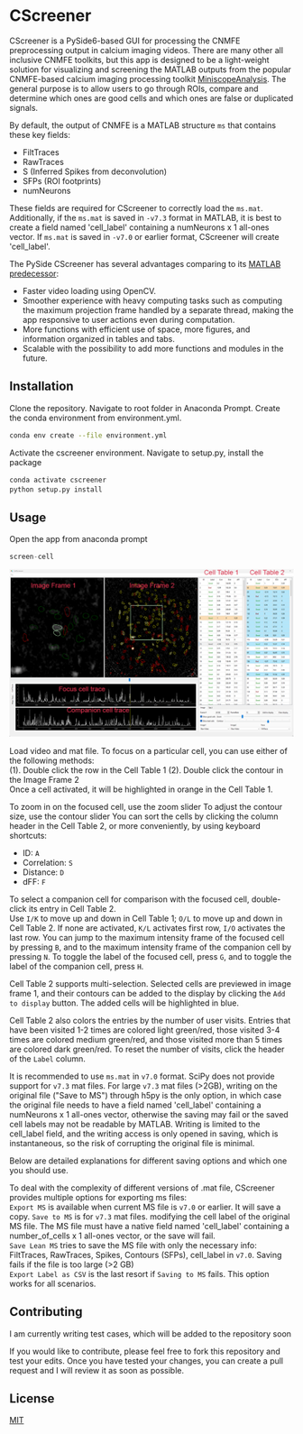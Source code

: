 # CScreener

CScreener is a PySide6-based GUI for processing the CNMFE preprocessing output in calcium imaging videos. There are many other all inclusive CNMFE toolkits, but this app is designed to be a light-weight solution for visualizing and screening the MATLAB outputs from the popular CNMFE-based calcium imaging processing toolkit [MiniscopeAnalysis](https://github.com/etterguillaume/MiniscopeAnalysis). The general purpose is to allow users to go through ROIs, compare and determine which ones are good cells and which ones are false or duplicated signals.

By default, the output of CNMFE is a MATLAB structure `ms` that contains these key fields:

- FiltTraces
- RawTraces
- S (Inferred Spikes from deconvolution)
- SFPs (ROI footprints)
- numNeurons

These fields are required for CScreener to correctly load the `ms.mat`. Additionally, if the `ms.mat` is saved in `-v7.3` format in MATLAB, it is best to create a field named 'cell_label' containing a numNeurons x 1 all-ones vector. If `ms.mat` is saved in `-v7.0` or earlier format, CScreener will create 'cell_label'.

The PySide CScreener has several advantages comparing to its [MATLAB predecessor](https://github.com/hsingchien/1p_preprocessing):

- Faster video loading using OpenCV.
- Smoother experience with heavy computing tasks such as computing the maximum projection frame handled by a separate thread, making the app responsive to user actions even during computation.
- More functions with efficient use of space, more figures, and information organized in tables and tabs.
- Scalable with the possibility to add more functions and modules in the future.

## Installation

Clone the repository. Navigate to root folder in Anaconda Prompt. Create the conda environment from environment.yml.

```bash
conda env create --file environment.yml
```

Activate the cscreener environment. Navigate to setup.py, install the package

```bash
conda activate cscreener
python setup.py install
```

## Usage

Open the app from anaconda prompt

```python
screen-cell
```

![Alt text](cscreener/image/screenshot_lowdf.png)

Load video and mat file.
To focus on a particular cell, you can use either of the following methods:  
(1). Double click the row in the Cell Table 1
(2). Double click the contour in the Image Frame 2  
Once a cell activated, it will be highlighted in orange in the Cell Table 1.

To zoom in on the focused cell, use the zoom slider
To adjust the contour size, use the contour slider
You can sort the cells by clicking the column header in the Cell Table 2, or more conveniently, by using keyboard shortcuts:

- ID: `A`
- Correlation: `S`
- Distance: `D`
- dFF: `F`

To select a companion cell for comparison with the focused cell, double-click its entry in Cell Table 2.  
Use `I/K` to move up and down in Cell Table 1; `O/L` to move up and down in Cell Table 2. If none are activated, `K/L` activates first row, `I/O` activates the last row. You can jump to the maximum intensity frame of the focused cell by pressing `B`, and to the maximum intensity frame of the companion cell by pressing `N`. To toggle the label of the focused cell, press `G`, and to toggle the label of the companion cell, press `H`.

Cell Table 2 supports multi-selection. Selected cells are previewed in image frame 1, and their contours can be added to the display by clicking the `Add to display` button. The added cells will be highlighted in blue.

Cell Table 2 also colors the entries by the number of user visits. Entries that have been visited 1-2 times are colored light green/red, those visited 3-4 times are colored medium green/red, and those visited more than 5 times are colored dark green/red. To reset the number of visits, click the header of the `Label` column.

It is recommended to use `ms.mat` in `v7.0` format. SciPy does not provide support for `v7.3` mat files. For large `v7.3` mat files (>2GB), writing on the original file ("Save to MS") through h5py is the only option, in which case the original file needs to have a field named 'cell_label' containing a numNeurons x 1 all-ones vector, otherwise the saving may fail or the saved cell labels may not be readable by MATLAB. Writing is limited to the cell_label field, and the writing access is only opened in saving, which is instantaneous, so the risk of corrupting the original file is minimal.

Below are detailed explanations for different saving options and which one you should use.

To deal with the complexity of different versions of .mat file, CScreener provides multiple options for exporting ms files:  
`Export MS` is available when current MS file is `v7.0` or earlier. It will save a copy.
`Save to MS` is for `v7.3` mat files. modifying the cell label of the original MS file. The MS file must have a native field named 'cell_label' containing a number_of_cells x 1 all-ones vector, or the save will fail.  
`Save Lean MS` tries to save the MS file with only the necessary info: FiltTraces, RawTraces, Spikes, Contours (SFPs), cell_label in `v7.0`. Saving fails if the file is too large (>2 GB)  
`Export Label as CSV` is the last resort if `Saving to MS` fails. This option works for all scenarios.

## Contributing

I am currently writing test cases, which will be added to the repository soon

If you would like to contribute, please feel free to fork this repository and test your edits. Once you have tested your changes, you can create a pull request and I will review it as soon as possible.

<!--
## Contributing

Pull requests are welcome. For major changes, please open an issue first
to discuss what you would like to change.

Please make sure to update tests as appropriate.-->

## License

[MIT](https://choosealicense.com/licenses/mit/)
